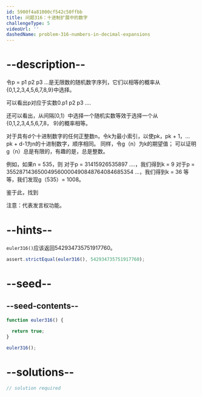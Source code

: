 ```yaml
---
id: 5900f4a81000cf542c50ffbb
title: 问题316：十进制扩展中的数字
challengeType: 5
videoUrl: ''
dashedName: problem-316-numbers-in-decimal-expansions
---
```


# --description--

令p = p1 p2 p3 ...是无限数的随机数字序列，它们以相等的概率从{0,1,2,3,4,5,6,7,8,9}中选择。

可以看出p对应于实数0.p1 p2 p3 ....

还可以看出，从间隔\[0,1）中选择一个随机实数等效于选择一个从{0,1,2,3,4,5,6,7,8， 9}的概率相等。

对于具有d个十进制数字的任何正整数n，令k为最小索引，以使pk，pk + 1，... pk + d-1为n的十进制数字，顺序相同。 同样，令g（n）为k的期望值； 可以证明g（n）总是有限的，有趣的是，总是整数。

例如，如果n = 535，则 对于p = 31415926535897 ....，我们得到k = 9 对于p = 355287143650049560000490848764084685354 ...，我们得到k = 36 等等，我们发现g（535）= 1008。

鉴于此，找到

注意：代表发言权功能。

# --hints--

`euler316()`应该返回542934735751917760。

```js
assert.strictEqual(euler316(), 542934735751917760);
```

# --seed--

## --seed-contents--

```js
function euler316() {

  return true;
}

euler316();
```

# --solutions--

```js
// solution required
```
